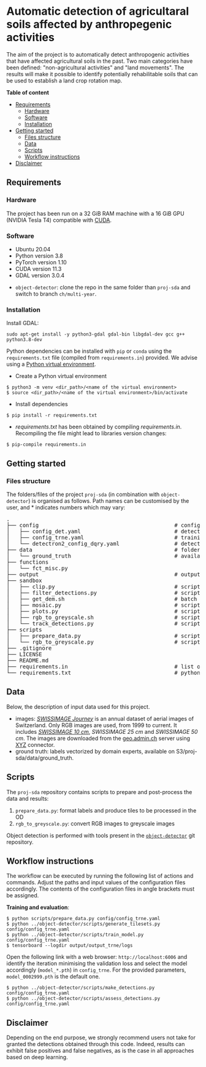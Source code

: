 # Automatic detection of agricultaral soils affected by anthropegenic activities

The aim of the project is to automatically detect anthropogenic activities that have affected agricultural soils in the past. Two main categories have been defined: "non-agricultural activities" and "land movements". The results will make it possible to identify potentially rehabilitable soils that can be used to establish a land crop rotation map. <br>

**Table of content**

- [Requirements](#requirements)
    - [Hardware](#hardware)
    - [Software](#software)
    - [Installation](#installation)
- [Getting started](#getting-started)
    - [Files structure](#files-structure)
    - [Data](#data)
    - [Scripts](#scripts)
    - [Workflow instructions](#workflow-instructions)
- [Disclaimer](#disclaimer)


## Requirements

### Hardware

The project has been run on a 32 GiB RAM machine with a 16 GiB GPU (NVIDIA Tesla T4) compatible with [CUDA](https://detectron2.readthedocs.io/en/latest/tutorials/install.html). 


### Software

- Ubuntu 20.04
- Python version 3.8 
- PyTorch version 1.10
- CUDA version 11.3
- GDAL version 3.0.4
<!-- - `object-detector` version [2.1.0](https://github.com/swiss-territorial-data-lab/object-detector/releases/tag/v.2.1.0)  -->
- `object-detector`: clone the repo in the same folder than `proj-sda` and switch to branch `ch/multi-year`. 

### Installation

Install GDAL:

```
sudo apt-get install -y python3-gdal gdal-bin libgdal-dev gcc g++ python3.8-dev
```

Python dependencies can be installed with `pip` or `conda` using the `requirements.txt` file (compiled from `requirements.in`) provided. We advise using a [Python virtual environment](https://docs.python.org/3/library/venv.html).

- Create a Python virtual environment
```
$ python3 -m venv <dir_path>/<name of the virtual environment>
$ source <dir_path>/<name of the virtual environment>/bin/activate
```

- Install dependencies
```
$ pip install -r requirements.txt
```

- _requirements.txt_ has been obtained by compiling _requirements.in_. Recompiling the file might lead to libraries version changes:
```
$ pip-compile requirements.in
```

## Getting started

### Files structure

The folders/files of the project `proj-sda` (in combination with `object-detector`) is organised as follows. Path names can be customised by the user, and * indicates numbers which may vary:

<pre>.
├── config                                          # configurations files folder
│   ├── config_det.yaml                             # detection workflow
│   ├── config_trne.yaml                            # training and evaluation workflow
│   └── detectron2_config_dqry.yaml                 # detectron 2
├── data                                            # folder containing the input data
│   └── ground_truth                                # available on S3/proj-sda/data/ground_truth
├── functions
│   └── fct_misc.py                                
├── output                                          # outputs folders
├── sandbox
│   ├── clip.py                                     # script clipping detections to the AoI
│   ├── filter_detections.py                        # script filtering the detections according to threshold values
│   ├── get_dem.sh                                  # batch script downloading the DEM of Switzerland
│   ├── mosaic.py                                   # script doing image mosaic
│   ├── plots.py                                    # script plotting figures
│   ├── rgb_to_greyscale.sh                         # script converting RGB images to greyscale images
│   └── track_detections.py                         # script tracking the detections in multiple years dataset 
├── scripts
│   ├── prepare_data.py                             # script preparing data to be processed by the object-detector scripts
│   └── rgb_to_greyscale.py                         # script converting RGB images to greyscale images
├── .gitignore                                      
├── LICENSE
├── README.md                                      
├── requirements.in                                 # list of python libraries required for the project
└── requirements.txt                                # python dependencies compiled from requirements.in file
</pre>


## Data

Below, the description of input data used for this project. 

- images: [_SWISSIMAGE Journey_](https://www.swisstopo.admin.ch/en/maps-data-online/maps-geodata-online/journey-through-time-images.html) is an annual dataset of aerial images of Switzerland. Only RGB images are used, from 1999 to current. It includes [_SWISSIMAGE 10 cm_](https://www.swisstopo.admin.ch/fr/geodata/images/ortho/swissimage10.html), _SWISSIMAGE 25 cm_ and _SWISSIMAGE 50 cm_. The images are downloaded from the [geo.admin.ch](https://www.geo.admin.ch/fr) server using [XYZ](https://developers.planet.com/docs/planetschool/xyz-tiles-and-slippy-maps/) connector. 
- ground truth: labels vectorized by domain experts, available on S3/proj-sda/data/ground_truth.


## Scripts

The `proj-sda` repository contains scripts to prepare and post-process the data and results:

1. `prepare_data.py`: format labels and produce tiles to be processed in the OD 
2. `rgb_to_greyscale.py`: convert RGB images to  greyscale images

Object detection is performed with tools present in the [`object-detector`](https://github.com/swiss-territorial-data-lab/object-detector) git repository. 


 ## Workflow instructions

The workflow can be executed by running the following list of actions and commands. Adjust the paths and input values of the configuration files accordingly. The contents of the configuration files in angle brackets must be assigned. 

**Training and evaluation**: 

```
$ python scripts/prepare_data.py config/config_trne.yaml
$ python ../object-detector/scripts/generate_tilesets.py config/config_trne.yaml
$ python ../object-detector/scripts/train_model.py config/config_trne.yaml
$ tensorboard --logdir output/output_trne/logs
```

Open the following link with a web browser: `http://localhost:6006` and identify the iteration minimising the validation loss and select the model accordingly (`model_*.pth`) in `config_trne`. For the provided parameters, `model_0002999.pth` is the default one.

```
$ python ../object-detector/scripts/make_detections.py config/config_trne.yaml
$ python ../object-detector/scripts/assess_detections.py config/config_trne.yaml
```

## Disclaimer

Depending on the end purpose, we strongly recommend users not take for granted the detections obtained through this code. Indeed, results can exhibit false positives and false negatives, as is the case in all approaches based on deep learning.